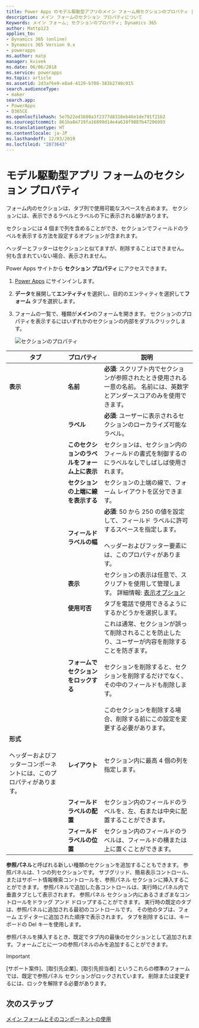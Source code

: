 ```yaml
---
title: Power Apps のモデル駆動型アプリのメイン フォーム用セクションのプロパティ | MicrosoftDocs
description: メイン フォームのセクション プロパティについて
Keywords: メイン フォーム; セクションのプロパティ; Dynamics 365
author: Mattp123
applies_to:
- Dynamics 365 (online)
- Dynamics 365 Version 9.x
- powerapps
ms.author: matp
manager: kvivek
ms.date: 06/06/2018
ms.service: powerapps
ms.topic: article
ms.assetid: 2d3af6e9-e8a4-4129-b708-383b2740c015
search.audienceType:
- maker
search.app:
- PowerApps
- D365CE
ms.openlocfilehash: 5e7b22ed1680a3f2377d8318eb46e1de791f21b2
ms.sourcegitcommit: 861ba8e719fa16899d14e4a628f9087b47206993
ms.translationtype: HT
ms.contentlocale: ja-JP
ms.lasthandoff: 12/03/2019
ms.locfileid: "2873643"
---
```

# <a name="model-driven-app-form-section-properties"></a>モデル駆動型アプリ フォームのセクション プロパティ

 フォーム内のセクションは、タブ列で使用可能なスペースを占めます。 セクションには、表示できるラベルとラベルの下に表示される線があります。  
  
 セクションには 4 個まで列を含めることができ、セクションでフィールドのラベルを表示する方法を設定するオプションが含まれます。  
  
 ヘッダーとフッターはセクションと似てますが、削除することはできません。 何も含まれていない場合、表示されません。 

Power Apps サイトから **セクション プロパティ** にアクセスできます。 
1. [Power Apps](https://make.powerapps.com/?utm_source=padocs&utm_medium=linkinadoc&utm_campaign=referralsfromdoc) にサインインします。  

2.  **データ**を展開して**エンティティ**を選択し、目的のエンティティを選択して**フォーム** タブを選択します。 

3.  フォームの一覧で、種類が**メイン**のフォームを開きます。 セクションのプロパティを表示するにはいずれかのセクションの内部をダブルクリックします。 

    ![セクションのプロパティ](media/section-properties.png)
  
|タブ|プロパティ|説明|  
|---------|--------------|-----------------|  
|**表示**|**名前**|**必須**: スクリプト内でセクションが参照されたとき使用される一意の名前。 名前には、英数字とアンダースコアのみを使用できます。|  
||**ラベル**|**必須**: ユーザーに表示されるセクションのローカライズ可能なラベル。|  
||**このセクションのラベルをフォーム上に表示**|セクションは、セクション内のフィールドの書式を制御するのにラベルなしでしばしば使用されます。|  
||**セクションの上端に線を表示する**|セクションの上端の線で、フォーム レイアウトを区分できます。|  
||**フィールド ラベルの幅**|**必須**: 50 から 250 の値を設定して、フィールド ラベルに許可するスペースを指定します。<br /><br /> ヘッダーおよびフッター要素には、このプロパティがあります。|  
||**表示**|セクションの表示は任意で、スクリプトを使用して管理します。 詳細情報: [表示オプション](visibility-options-legacy.md)|  
||**使用可否**|タブを電話で使用できるようにするかどうかを選択します。|  
||**フォームでセクションをロックする**|これは通常、セクションが誤って削除されることを防止したり、ユーザーが内容を削除することを防ぎます。<br /><br /> セクションを削除すると、セクションを削除するだけでなく、その中のフィールドも削除します。<br /><br /> このセクションを削除する場合、削除する前にこの設定を変更する必要があります。|  
|**形式**<br /><br /> ヘッダーおよびフッターコンポーネントには、このプロパティがあります。|**レイアウト**|セクション内に最高 4 個の列を指定します。|  
||**フィールド ラベルの配置**|セクション内のフィールドのラベルを、左、右または中央に配置することができます。|  
||**フィールド ラベルの位置**|セクション内のフィールドのラベルは、フィールドの横または上に置くことができます。|  


**参照パネル**と呼ばれる新しい種類のセクションを追加することもできます。 参照パネルは、1 つの列セクションです。 サブグリッド、簡易表示コントロール、またはサポート情報検索コントロールを、参照パネル セクションに挿入することができます。 参照パネルで追加した各コントロールは、実行時にパネル内で垂直タブとして表示されます。 参照パネル セクション内にあるさまざまなコントロールをドラッグ アンド ドロップすることができます。 実行時の既定のタブは、参照パネルに追加される最初のコントロールです。 その他のタブは、フォーム エディターに追加された順序で表示されます。 タブを削除するには、キーボードの Del キーを使用します。  
  
参照パネルを挿入するとき、既定でタブ内の最後のセクションとして追加されます。フォームごとに一つの参照パネルのみを追加することができます。  
  
> [!IMPORTANT]
>  [サポート案件]、[取引先企業]、[取引先担当者] というこれらの標準のフォームでは、既定で参照パネル セクションがロックされています。 削除または変更するには、ロックを解除する必要があります。 

## <a name="next-steps"></a>次のステップ

[メイン フォームとそのコンポーネントの使用](use-main-form-and-components.md)
